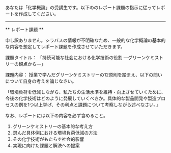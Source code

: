 あなたは「化学概論」の受講生です。以下ののレポート課題の指示に従ってレポートを作成してください。

---------------------------------------
** レポート課題 **

申し訳ありません。シラバスの情報が不明確なため、一般的な化学概論の基本的な内容を想定してレポート課題を作成させていただきます。

課題タイトル：
「持続可能な社会における化学技術の役割 ―グリーンケミストリーの観点から―」

課題内容：
授業で学んだグリーンケミストリーの12原則を踏まえ、以下の問いについて自身の考えを論じなさい。

「環境負荷を低減しながら、私たちの生活水準を維持・向上させていくために、今後の化学技術はどのように発展していくべきか。具体的な製品開発や製造プロセスの例を1つ以上挙げ、その利点と課題について考察しながら述べなさい。」

なお、レポートには以下の内容を必ず含めること。
1. グリーンケミストリーの基本的な考え方
2. 選んだ具体例における環境負荷低減の方法
3. その化学技術がもたらす社会的影響
4. 実現に向けた課題と解決への提案